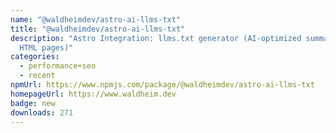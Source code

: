 ```yaml
---
name: "@waldheimdev/astro-ai-llms-txt"
title: "@waldheimdev/astro-ai-llms-txt"
description: "Astro Integration: llms.txt generator (AI-optimized summary of all
  HTML pages)"
categories:
  - performance+seo
  - recent
npmUrl: https://www.npmjs.com/package/@waldheimdev/astro-ai-llms-txt
homepageUrl: https://www.waldheim.dev
badge: new
downloads: 271
---
```

